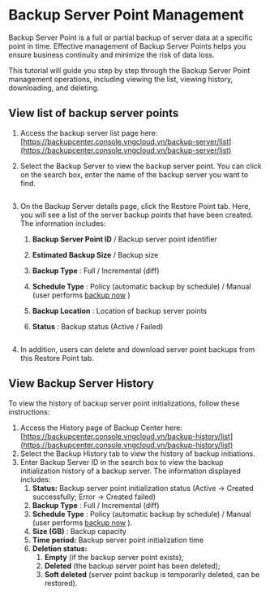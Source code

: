 # Backup Server Point Management

Backup Server Point is a full or partial backup of server data at a specific point in time. Effective management of Backup Server Points helps you ensure business continuity and minimize the risk of data loss.

This tutorial will guide you step by step through the Backup Server Point management operations, including viewing the list, viewing history, downloading, and deleting.

## View list of backup server points <a href="#xem-danh-sach-backup-server-point" id="xem-danh-sach-backup-server-point"></a>

1. Access the backup server list page here: [https://backupcenter.console.vngcloud.vn/backup-server/list](https://backupcenter.console.vngcloud.vn/backup-server/list)
2.  Select the Backup Server to view the backup server point. You can click on the search box, enter the name of the backup server you want to find.

    <figure><img src="https://docs.vngcloud.vn/~gitbook/image?url=https%3A%2F%2F3672463924-files.gitbook.io%2F%7E%2Ffiles%2Fv0%2Fb%2Fgitbook-x-prod.appspot.com%2Fo%2Fspaces%252FB0NrrrdJdpYOYzRkbWp5%252Fuploads%252FF8FeATCif1jF6W2HHCCw%252Fimage.png%3Falt%3Dmedia%26token%3Dffabaec5-b249-456b-93ab-5d225d5fa284&#x26;width=300&#x26;dpr=4&#x26;quality=100&#x26;sign=9c86105f&#x26;sv=1" alt=""><figcaption></figcaption></figure>
3. On the Backup Server details page, click the Restore Point tab. Here, you will see a list of the server backup points that have been created. The information includes:
   1. **Backup Server Point ID** / Backup server point identifier
   2. **Estimated Backup Size** / Backup size
   3. **Backup Type** : Full / Incremental (diff)
   4. **Schedule Type** : Policy (automatic backup by schedule) / Manual (user performs [backup now](https://docs-vngcloud-vn.translate.goog/vng-cloud-document/vn/backup-center/backup-coming-soon/backup-server/tao-backup-server-point) )
   5. **Backup Location** : Location of backup server points
   6.  **Status** : Backup status (Active / Failed)



       <figure><img src="https://docs.vngcloud.vn/~gitbook/image?url=https%3A%2F%2F3672463924-files.gitbook.io%2F%7E%2Ffiles%2Fv0%2Fb%2Fgitbook-x-prod.appspot.com%2Fo%2Fspaces%252FB0NrrrdJdpYOYzRkbWp5%252Fuploads%252FS9r9xPGgR0SUwvy4zBgp%252Fimage.png%3Falt%3Dmedia%26token%3Dd4ae90bd-60dd-4db7-a234-dbae71f1312e&#x26;width=768&#x26;dpr=4&#x26;quality=100&#x26;sign=ecbfe6d2&#x26;sv=1" alt=""><figcaption></figcaption></figure>
4. In addition, users can delete and download server point backups from this Restore Point tab.

## View Backup Server History <a href="#xem-lich-su-backup-server" id="xem-lich-su-backup-server"></a>

To view the history of backup server point initializations, follow these instructions:

1. Access the History page of Backup Center here: [https://backupcenter.console.vngcloud.vn/backup-history/list](https://backupcenter.console.vngcloud.vn/backup-history/list)
2. Select the Backup History tab to view the history of backup initiations.
3. Enter Backup Server ID in the search box to view the backup initialization history of a backup server. The information displayed includes:
   1. **Status:** Backup server point initialization status (Active -> Created successfully; Error -> Created failed)
   2. **Backup Type** : Full / Incremental (diff)
   3. **Schedule Type** : Policy (automatic backup by schedule) / Manual (user performs [backup now](https://docs-vngcloud-vn.translate.goog/vng-cloud-document/vn/backup-center/backup-coming-soon/backup-server/tao-backup-server-point) ).
   4. **Size (GB)** : Backup capacity
   5. **Time period:** Backup server point initialization time
   6. **Deletion status:**
      1. **Empty** (if the backup server point exists);
      2. **Deleted** (the backup server point has been deleted);
      3. **Soft deleted** (server point backup is temporarily deleted, can be restored).

<figure><img src="https://docs.vngcloud.vn/~gitbook/image?url=https%3A%2F%2F3672463924-files.gitbook.io%2F%7E%2Ffiles%2Fv0%2Fb%2Fgitbook-x-prod.appspot.com%2Fo%2Fspaces%252FB0NrrrdJdpYOYzRkbWp5%252Fuploads%252FndphOOWysphHm81KdzoA%252Fimage.png%3Falt%3Dmedia%26token%3Dbdb2bec4-4c99-48c5-bec6-8a6408b2e6a0&#x26;width=768&#x26;dpr=4&#x26;quality=100&#x26;sign=88e3ae&#x26;sv=1" alt=""><figcaption></figcaption></figure>
